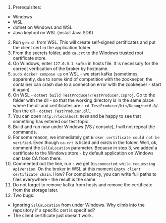 1. Prerequisites:
- Windows
- WSL
- dotnet on Windows and WSL
- Java keytool on WSL (install Java SDK)

2. Run `gen.sh` from WSL. This will create self-signed certificates and put the client cert in the application folder.
3. From the secrets folder, add `ca.crt` to the Windows trusted root certificate store.
4. On Windows, enter `127.0.0.1 kafka` in hosts file. It is necessary for the correct verification of the broker by hostname.
5. `sudo docker compose up` on WSL - we start kafka (sometimes, apparently, due to some kind of competition with the zookeeper, the container can crash due to a connection error with the zookeeper - start it again).
6. On WSL - `dotnet build TestProducer/TestProducer.csproj`. Go to the folder with the dll - so that the working directory is in the same place where the dll and certificates are - `cd TestProducer/bin/Debug/net6.0/`. Run the dll - `dotnet TestProducer.dll`.
7. You can open `http://localhost:8080` and be happy to see that something has entered our test topic.
8. Build and run now under Windows (VS / console), I will not repeat the commands.
9. For some reason, we immediately get `broker certificate could not be verified`. Even though `ca.crt` is listed and exists in the folder. Well, ok, comment the `SslCaLocation` parameter. Because in step 3, we added a certificate to the Windows store - by default application on Windows can take CA from there.
10. Commented out the line, run - we get `Disconnected while requesting ApiVersion`. On the broker in WSL at this moment `Empty client certificate chain`. How? For complacency, you can write full paths to files everywhere - the result is the same.
11. Do not forget to remove kafka from hosts and remove the certificate from the storage later.
12. Two bugs:
- Ignoring `SslCaLocation` from under Windows. Why climb into the repository if a specific cert is specified?
- The client certificate just doesn't work.
